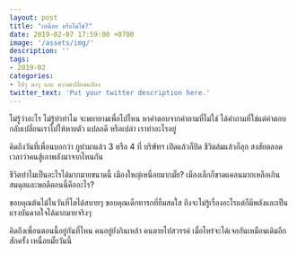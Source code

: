 ```yaml
---
layout: post
title: "เหนื่อย หรือไม่ใช่?"
date: 2019-02-07 17:59:00 +0700
image: '/assets/img/'
description: ''
tags:
- 2019-02
categories:
- ไปๆ มาๆ และ ความเปลี่ยนแปลง
twitter_text: 'Put your twitter description here.'
---
```

ไม่รู้ว่าอะไร ไม่รู้ทำทำไม จะพยายามเพื่อไปไหน หาคำตอบจากคำถามที่ไม่ใช่ ได้คำถามที่ใช่แต่คำตอบกลับเปลี่ยนเราไปให้หายตัว แปลกดี หรือเปล่า เราทำอะไรอยู่

คิดถึงวันที่เพื่อนบอกว่า กูทำมาแล้ว 3 หรือ 4 ที่ บริษัทฯ เปิดแล้วก็ปิด ชีวิตล้มแล้วก็ลุก สงสัยตลอดเวลาว่าคนสู้เอาพลังมาจากไหนกัน

ชีวิตทำไมเป็นอะไรได้มากมายขนาดนี้ เมืองใหญ่เหนื่อยมากมั๊ย? เมืองเล็กก็ขาดแคลนมากเหลือเกิน สมดุลและพอดีตอนนี้คืออะไร?

ขอบคุณต้นไม้ในวันที่โตได้สบายๆ ขอบคุณเด็กทารกที่ยิ้มสดใส ถึงจะไม่รู้เรื่องอะไรแต่ก็มีพลังและเป็นแรงบันดาลใจได้มากมายจริงๆ

คิดถึงเพื่อนตอนนี้อยู่กันที่ไหน คนอยู่ยังกินเหล้า คนตายไปสวรรค์ เมื่อไหร่จะได้เจอกันเหมือนเดิมอีกสักครั้ง เหนื่อยมั๊ยวันนี้
